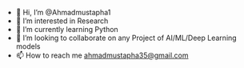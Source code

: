 - 👋 Hi, I’m @Ahmadmustapha1
- 👀 I’m interested in Research
- 🌱 I’m currently learning Python
- 💞️ I’m looking to collaborate on any Project of AI/ML/Deep Learning models   
- 📫 How to reach me ahmadmustapha35@gmail.com

<!---
Ahmadmustapha1/Ahmadmustapha1 is a ✨ special ✨ repository because its `README.md` (this file) appears on your GitHub profile.
You can click the Preview link to take a look at your changes.
--->

